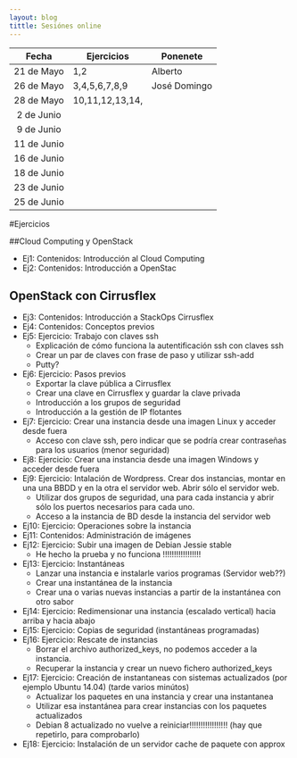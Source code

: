 ```yaml
---
layout: blog
tittle: Sesiónes online
---
```


|Fecha|Ejercicios|Ponenete|
|:---:|----------|--------|
|21 de Mayo| 1,2 |Alberto |
|26 de Mayo| 3,4,5,6,7,8,9 |José Domingo  |
|28 de Mayo| 10,11,12,13,14, |  |
|2 de Junio|  |  |
|9 de Junio|  |  |
|11 de Junio|  |  |
|16 de Junio|  |  |
|18 de Junio|  |  |
|23 de Junio|  |  |
|25 de Junio|  |  |

#Ejercicios

##Cloud Computing y OpenStack

* Ej1: Contenidos: Introducción al Cloud Computing
* Ej2: Contenidos: Introducción a OpenStac

## OpenStack con Cirrusflex

* Ej3: Contenidos: Introducción a StackOps Cirrusflex
* Ej4: Contenidos: Conceptos previos
* Ej5: Ejercicio: Trabajo con claves ssh
	* Explicación de cómo funciona la autentificación ssh con claves ssh
	* Crear un par de claves con frase de paso y utilizar ssh-add
	* Putty?
* Ej6: Ejercicio: Pasos previos
	* Exportar la clave pública a Cirrusflex
	* Crear una clave en Cirrusflex y guardar la clave privada
	* Introducción a los grupos de seguridad
	* Introducción a la gestión de IP flotantes
* Ej7: Ejercicio: Crear una instancia desde una imagen Linux y acceder desde fuera
	* Acceso con clave ssh, pero indicar que se podría crear contraseñas para los usuarios (menor seguridad)
* Ej8: Ejercicio: Crear una instancia desde una imagen Windows y acceder desde fuera
* Ej9: Ejercicio: Intalación de Wordpress. Crear dos instancias, montar en una una BBDD y en la otra el servidor web. Abrir sólo el servidor web.
	* Utilizar dos grupos de seguridad, una para cada instancia y abrir sólo los puertos necesarios para cada uno.
	* Acceso a la instancia de BD desde la instancia del servidor web
* Ej10: Ejercicio: Operaciones sobre la instancia
* Ej11: Contenidos: Administración de imágenes
* Ej12: Ejercicio: Subir una imagen de Debian Jessie stable
	* He hecho la prueba y no funciona !!!!!!!!!!!!!!!!!
* Ej13: Ejercicio: Instantáneas
	* Lanzar una instancia e instalarle varios programas (Servidor web??)
	* Crear una instantánea de la instancia
	* Crear una o varias nuevas instancias a partir de la instantánea con otro sabor
* Ej14: Ejercicio: Redimensionar una instancia (escalado vertical) hacia arriba y hacia abajo
* Ej15: Ejercicio: Copias de seguridad (instantáneas programadas)
* Ej16: Ejercicio: Rescate de instancias
	* Borrar el archivo authorized_keys, no podemos acceder a la instancia.
	* Recuperar la instancia y crear un nuevo fichero authorized_keys
* Ej17: Ejercicio: Creación de instantaneas con sistemas actualizados (por ejemplo Ubuntu 14.04) (tarde varios minútos)
	* Actualizar los paquetes en una instancia y crear una instantanea
	* Utilizar esa instantánea para crear instancias con los paquetes actualizados
	* Debian 8 actualizado no vuelve a reiniciar!!!!!!!!!!!!!!!!! (hay que repetirlo, para comprobarlo)
* Ej18: Ejercicio: Instalación de un servidor cache de paquete con approx

